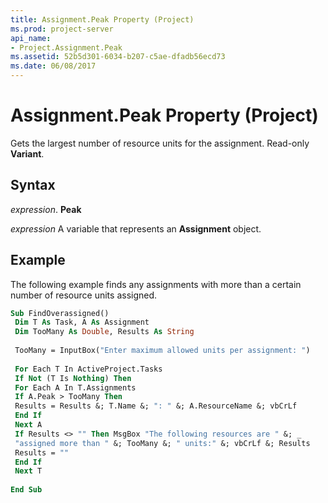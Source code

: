 ```yaml
---
title: Assignment.Peak Property (Project)
ms.prod: project-server
api_name:
- Project.Assignment.Peak
ms.assetid: 52b5d301-6034-b207-c5ae-dfadb56ecd73
ms.date: 06/08/2017
---
```



# Assignment.Peak Property (Project)

Gets the largest number of resource units for the assignment. Read-only  **Variant**.


## Syntax

 _expression_. **Peak**

 _expression_ A variable that represents an **Assignment** object.


## Example

The following example finds any assignments with more than a certain number of resource units assigned.


```vb
Sub FindOverassigned() 
 Dim T As Task, A As Assignment 
 Dim TooMany As Double, Results As String 
 
 TooMany = InputBox("Enter maximum allowed units per assignment: ") 
 
 For Each T In ActiveProject.Tasks 
 If Not (T Is Nothing) Then 
 For Each A In T.Assignments 
 If A.Peak > TooMany Then 
 Results = Results &; T.Name &; ": " &; A.ResourceName &; vbCrLf 
 End If 
 Next A 
 If Results <> "" Then MsgBox "The following resources are " &; _ 
 "assigned more than " &; TooMany &; " units:" &; vbCrLf &; Results 
 Results = "" 
 End If 
 Next T 
 
End Sub
```


